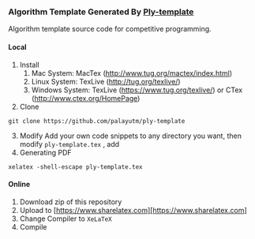 ### Algorithm Template Generated By [Ply-template](https://github.com/palayutm/ply-template)

Algorithm template source code for competitive programming.

#### Local
1. Install
    1. Mac System: MacTex  (http://www.tug.org/mactex/index.html)
    2. Linux System: TexLive  (http://tug.org/texlive/)
    3. Windows System: TexLive (https://www.tug.org/texlive/) or CTex (http://www.ctex.org/HomePage)
2. Clone
```
git clone https://github.com/palayutm/ply-template
```
3. Modify
Add your own code snippets to any directory you want, then modify `ply-template.tex` , add 
4. Generating PDF
```
xelatex -shell-escape ply-template.tex
```

#### Online
1. Download zip of this repository
2. Upload to [https://www.sharelatex.com][https://www.sharelatex.com]
3. Change Compiler to `XeLaTeX`
4. Compile